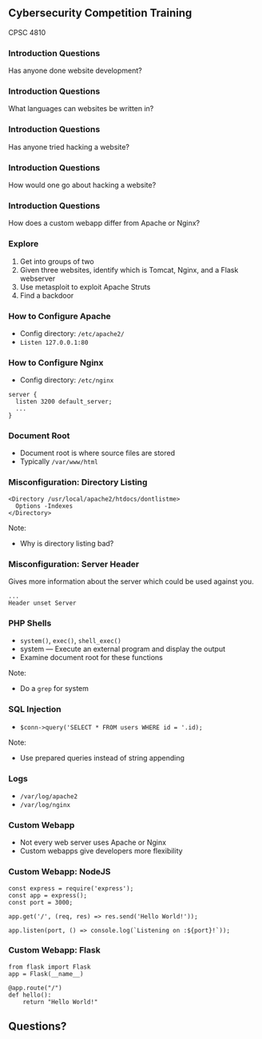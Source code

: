 ## Cybersecurity Competition Training

CPSC 4810



### Introduction Questions

Has anyone done website development?



### Introduction Questions

What languages can websites be written in?



### Introduction Questions

Has anyone tried hacking a website?



### Introduction Questions

How would one go about hacking a website?



### Introduction Questions

How does a custom webapp differ from Apache or Nginx?



### Explore

1. Get into groups of two
2. Given three websites, identify which is Tomcat, Nginx, and a Flask webserver
3. Use metasploit to exploit Apache Struts
4. Find a backdoor



### How to Configure Apache

* Config directory: `/etc/apache2/`
* `Listen 127.0.0.1:80`



### How to Configure Nginx

* Config directory: `/etc/nginx`

```
server {
  listen 3200 default_server;
  ...
}
```



### Document Root

* Document root is where source files are stored
* Typically `/var/www/html`



### Misconfiguration: Directory Listing

```
<Directory /usr/local/apache2/htdocs/dontlistme>
  Options -Indexes
</Directory>
```

Note:
* Why is directory listing bad?



### Misconfiguration: Server Header

Gives more information about the server which could be used against you.

```
...
Header unset Server
```



### PHP Shells

* `system()`, `exec()`, `shell_exec()`
* system — Execute an external program and display the output
* Examine document root for these functions

Note:
* Do a `grep` for system



### SQL Injection

* `$conn->query('SELECT * FROM users WHERE id = '.id);`

Note:
* Use prepared queries instead of string appending



### Logs

* `/var/log/apache2`
* `/var/log/nginx`



### Custom Webapp

* Not every web server uses Apache or Nginx
* Custom webapps give developers more flexibility



### Custom Webapp: NodeJS

```
const express = require('express');
const app = express();
const port = 3000;

app.get('/', (req, res) => res.send('Hello World!'));

app.listen(port, () => console.log(`Listening on :${port}!`));
```



### Custom Webapp: Flask

```
from flask import Flask
app = Flask(__name__)

@app.route("/")
def hello():
    return "Hello World!"
```



## Questions?
